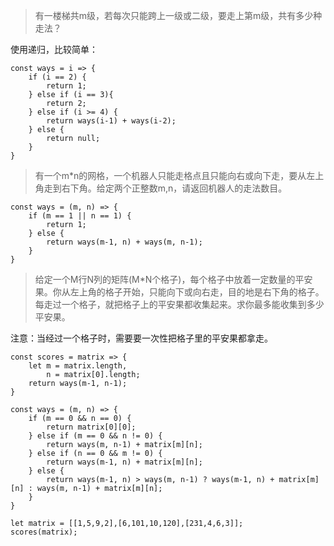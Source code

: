>有一楼梯共m级，若每次只能跨上一级或二级，要走上第m级，共有多少种走法？

使用递归，比较简单：

    const ways = i => {
        if (i == 2) {
            return 1;
        } else if (i == 3){
            return 2;
        } else if (i >= 4) {
            return ways(i-1) + ways(i-2);
        } else {
            return null;
        }
    }
    
>有一个m*n的网格，一个机器人只能走格点且只能向右或向下走，要从左上角走到右下角。给定两个正整数m,n，请返回机器人的走法数目。

    const ways = (m, n) => {
        if (m == 1 || n == 1) {
            return 1;
        } else {
            return ways(m-1, n) + ways(m, n-1);
        }
    }

>给定一个M行N列的矩阵(M*N个格子)，每个格子中放着一定数量的平安果。你从左上角的格子开始，只能向下或向右走，目的地是右下角的格子。每走过一个格子，就把格子上的平安果都收集起来。求你最多能收集到多少平安果。

注意：当经过一个格子时，需要要一次性把格子里的平安果都拿走。

	const scores = matrix => {
	    let m = matrix.length,
	        n = matrix[0].length;
	    return ways(m-1, n-1);
	}

    const ways = (m, n) => {
        if (m == 0 && n == 0) {
            return matrix[0][0];
        } else if (m == 0 && n != 0) {
            return ways(m, n-1) + matrix[m][n];
        } else if (n == 0 && m != 0) {
            return ways(m-1, n) + matrix[m][n];
        } else {
            return ways(m-1, n) > ways(m, n-1) ? ways(m-1, n) + matrix[m][n] : ways(m, n-1) + matrix[m][n];
        }
    }

	let matrix = [[1,5,9,2],[6,101,10,120],[231,4,6,3]];
	scores(matrix);
